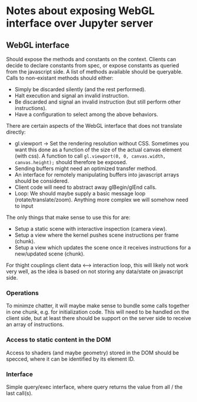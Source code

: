 
# Notes about exposing WebGL interface over Jupyter server

## WebGL interface

Should expose the methods and constants on the context. Clients can decide to declare constants from spec, or expose constants as queried from the javascript side. A list of methods available should be queryable. Calls to non-existant methods should either:

- Simply be discarded silently (and the rest performed).
- Halt execution and signal an invalid instruction.
- Be discarded and signal an invalid instruction (but still perform other instructions).
- Have a configuration to select among the above behaviors.


There are certain aspects of the WebGL interface that does not translate directly:

- gl.viewport -> Set the rendering resolution without CSS. Sometimes you want this done as a function of the size of the actual canvas element (with css). A function to call `gl.viewport(0, 0, canvas.width, canvas.height);` should therefore be exposed.
- Sending buffers might need an optimized transfer method.
- An interface for remotely manipulating buffers into javascript arrays should be considered.
- Client code will need to abstract away glBegin/glEnd calls.
- Loop: We should maybe supply a basic message loop (rotate/translate/zoom). Anything more complex we will somehow need to input


The only things that make sense to use this for are:

- Setup a static scene with interactive inspection (camera view).
- Setup a view where the kernel pushes scene instructions per frame (chunk).
- Setup a view which updates the scene once it receives instructions for a new/updated scene (chunk).

For thight couplings client data <--> interaction loop, this will likely not work very well, as the idea is based on not storing any data/state on javascript side.


### Operations

To minimze chatter, it will maybe make sense to bundle some calls together in one chunk, e.g. for initialization code. This will need to be handled on the client side, but at least there should be support on the server side to receive an array of instructions.


### Access to static content in the DOM

Access to shaders (and maybe geometry) stored in the DOM should be specced, where it can be identified by its element ID.


### Interface

Simple query/exec interface, where query returns the value from all / the last call(s).
